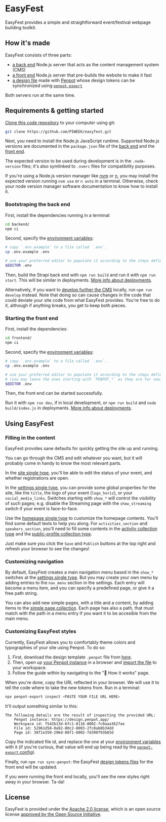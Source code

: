 # EasyFest

EasyFest provides a simple and straightforward event/festival webpage building toolkit.

## How it's made

EasyFest consists of three parts:
- [a back end](./backend/) Node.js server that acts as the content management system (CMS)
- [a front end](./frontend/) Node.js server that pre-builds the website to make it fast
- [a design file](./easyfest-design-template.penpot) made with [Penpot](https://penpot.app/) whose design tokens can be synchronized using [`penpot-export`](https://github.com/penpot/penpot-export)

Both servers run at the same time.

## Requirements & getting started

[Clone this code repository](https://docs.github.com/repositories/creating-and-managing-repositories/cloning-a-repository#about-cloning-a-repository) to your computer using git:

```sh
git clone https://github.com/PIWEEK/easyfest.git
```

Next, you need to install the Node.js JavaScript runtime. Supported Node.js versions are documented in the `package.json` file of the [back end](./backend/package.json) and the [front end](./frontend/package.json).

The expected version to be used during development is in the `.node-version` files; it's also symlinked to `.nvmrc` files for compatibility purposes.

If you're using a Node.js version manager like [nvm](https://github.com/nvm-sh/nvm) or [n](https://github.com/tj/n), you may install the expected version running `nvm use` or `n auto` in a terminal. Otherwise, check your node version manager software documentation to know how to install it.

### Bootstraping the back end

First, install the dependencies running in a terminal:

```sh
cd backend/
npm ci
```

Second, specify the [environment variables](./backend/.env.example):

```sh
# copy `.env.example` to a file called `.env`.
cp .env.example .env

# use your preferred editor to populate it according to the steps defined within
$EDITOR .env
```

Then, build the Strapi back end with `npm run build` and run it with `npm run start`. This will be similar in deployments. [More info about deployments](https://docs.strapi.io/dev-docs/deployment).

Alternatively, if you want to [develop further the CMS](https://docs.strapi.io/dev-docs/quick-start) locally, run `npm run develop` instead. Note that doing so can cause changes in the code that could deviate your site code from what EasyFest provides. You're free to do it, although if anything breaks, you get to keep both pieces.

### Starting the front end

First, install the dependencies:

```sh
cd frontend/
npm ci
```

Second, specify the [environment variables](./frontend/.env.example):

```sh
# copy `.env.example` to a file called `.env`.
cp .env.example .env

# use your preferred editor to populate it according to the steps defined within
# (you may leave the ones starting with `PENPOT_*` as they are for now)
$EDITOR .env
```

Then, the front end can be started successfully.

Run it with `npm run dev`, if in local development, or `npm run build` and `node build/index.js` in deployments.
[More info about deployments](https://kit.svelte.dev/docs/adapter-node#deploying).

## Using EasyFest

### Filling in the content

EasyFest provides sane defaults for quickly getting the site up and running.

You can go through the CMS and edit whatever you want, but it will probably come in handy to know the most relevant parts.

In the [site single type](http://localhost:1337/admin/content-manager/single-type/api::site.site), you'll be able to edit the status of your event, and whether registrations are open.

In the [settings single type](http://localhost:1337/admin/content-manager/single-type/api::setting.setting), you can provide some global properties for the site, like the `title`, the logo of your event (`logo_horiz`), or your `social_media_links`. Switches starting with `show_*` will control the visibility of such pages; e.g. disable the Streaming page with the `show_streaming` switch if your event is face-to-face.

Use the [homepage single type](http://localhost:1337/admin/content-manager/single-type/api::homepage.homepage) to customize the homepage contents. You'll find some default texts to help you along. For `activities_section` and `speakers_section`, you'll need to fill some contents in the [activity collection type](http://localhost:1337/admin/content-manager/collectionType/api::activity.activity) and the [public-profile collection type](http://localhost:1337/admin/content-manager/collectionType/api::public-profile.public-profile).

Just make sure you click the `Save` and `Publish` buttons at the top right and refresh your browser to see the changes!

### Customizing navigation

By default, EasyFest creates a main navigation menu based in the `show_*` switches at the [settings single type](http://localhost:1337/admin/content-manager/single-type/api::setting.setting). But you may create your own menu by adding entries to the `nav_menu` section in the settings. Each entry will become a menu item, and you can specify a predefined page, or give it a free path string.

You can also add new simple pages, with a title and a content, by adding items to the [simple page collection](http://localhost:1337/admin/content-manager/collection-types/api::simple-page.simple-page). Each page has also a path, that must match with the path in a menu entry if you want it to be accesible from the main menu.

### Customizing EasyFest styles

Currently, EasyFest allows you to comfortably theme colors and typographies of your site using Penpot. To do so:

1. First, download the design template `.penpot` file from [here](./easyfest-design-template.penpot).
2. Then, open up [your Penpot instance](https://help.penpot.app/user-guide/introduction/quickstart/) in a browser and [import the file](https://help.penpot.app/user-guide/import-export/#importing-import) to your workspace.
3. Follow the guide within by navigating to the "👋 How it works" page.

When you're done, copy the URL reflected in your browser. We will use it to tell the code where to take the new tokens from. Run in a terminal:

```sh
npx penpot-export inspect <PASTE YOUR FILE URL HERE>
```

It'll output something similar to this:

```
The following details are the result of inspecting the provided URL:
    Penpot instance: https://design.penpot.app/
    Workspace id: f542b13d-6fc1-8116-8002-fc0aaa3627ae
    File id: 52961d58-0a92-80c2-8003-2fc8ab8b34dd
    Page id: 38f1e350-296d-80f1-8002-fd390f93b03d
```

Copy the indicated file id, and replace the one at your [environment variables](`.env`) with it (if you're curious, that value will end up being read by the [`penpot-export` config](./frontend/penpot-export.config.cjs)).

Finally, run `npm run sync-penpot`: the EasyFest [design tokens files](frontend/src/design-system/) for the front end will be updated.

If you were running the front end locally, you'll see the new styles right away in your browser. Ta-da!

## License

EasyFest is provided under the [Apache 2.0 license](./LICENSE), which is an open source license [approved by the Open Source Initiative](https://opensource.org/license/).
